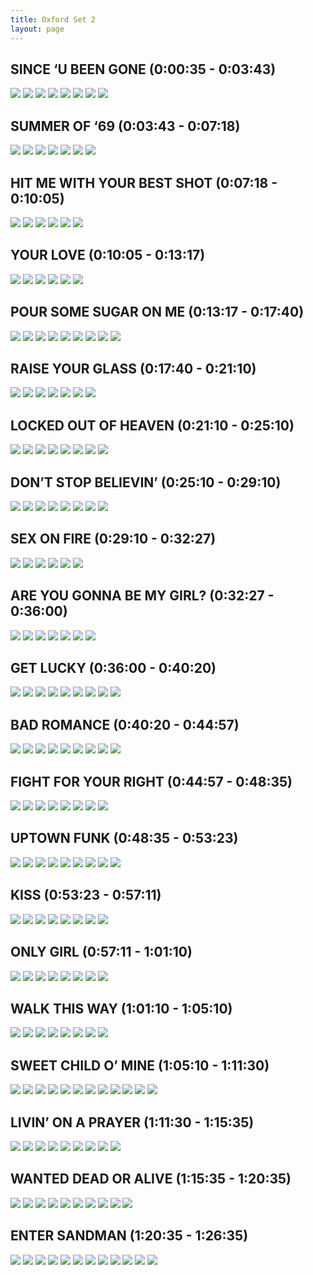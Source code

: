 ```yaml
---
title: Oxford Set 2
layout: page
---
```


## SINCE ‘U BEEN GONE (0:00:35 - 0:03:43)
![](img/frame_0-0-0.jpg)
![](img/frame_0-0-30.jpg)
![](img/frame_0-1-0.jpg)
![](img/frame_0-1-30.jpg)
![](img/frame_0-2-0.jpg)
![](img/frame_0-2-30.jpg)
![](img/frame_0-3-0.jpg)
![](img/frame_0-3-30.jpg)

## SUMMER OF ‘69 (0:03:43 - 0:07:18)
![](img/frame_0-4-0.jpg)
![](img/frame_0-4-30.jpg)
![](img/frame_0-5-0.jpg)
![](img/frame_0-5-30.jpg)
![](img/frame_0-6-0.jpg)
![](img/frame_0-6-30.jpg)
![](img/frame_0-7-0.jpg)

## HIT ME WITH YOUR BEST SHOT (0:07:18 - 0:10:05)
![](img/frame_0-7-30.jpg)
![](img/frame_0-8-0.jpg)
![](img/frame_0-8-30.jpg)
![](img/frame_0-9-0.jpg)
![](img/frame_0-9-30.jpg)
![](img/frame_0-10-0.jpg)

## YOUR LOVE (0:10:05 - 0:13:17)
![](img/frame_0-10-30.jpg)
![](img/frame_0-11-0.jpg)
![](img/frame_0-11-30.jpg)
![](img/frame_0-12-0.jpg)
![](img/frame_0-12-30.jpg)
![](img/frame_0-13-0.jpg)

## POUR SOME SUGAR ON ME (0:13:17 - 0:17:40)
![](img/frame_0-13-30.jpg)
![](img/frame_0-14-0.jpg)
![](img/frame_0-14-30.jpg)
![](img/frame_0-15-0.jpg)
![](img/frame_0-15-30.jpg)
![](img/frame_0-16-0.jpg)
![](img/frame_0-16-30.jpg)
![](img/frame_0-17-0.jpg)
![](img/frame_0-17-30.jpg)

## RAISE YOUR GLASS (0:17:40 - 0:21:10)
![](img/frame_0-18-0.jpg)
![](img/frame_0-18-30.jpg)
![](img/frame_0-19-0.jpg)
![](img/frame_0-19-30.jpg)
![](img/frame_0-20-0.jpg)
![](img/frame_0-20-30.jpg)
![](img/frame_0-21-0.jpg)

## LOCKED OUT OF HEAVEN (0:21:10 - 0:25:10)
![](img/frame_0-21-30.jpg)
![](img/frame_0-22-0.jpg)
![](img/frame_0-22-30.jpg)
![](img/frame_0-23-0.jpg)
![](img/frame_0-23-30.jpg)
![](img/frame_0-24-0.jpg)
![](img/frame_0-24-30.jpg)
![](img/frame_0-25-0.jpg)

## DON’T STOP BELIEVIN’ (0:25:10 - 0:29:10)
![](img/frame_0-25-30.jpg)
![](img/frame_0-26-0.jpg)
![](img/frame_0-26-30.jpg)
![](img/frame_0-27-0.jpg)
![](img/frame_0-27-30.jpg)
![](img/frame_0-28-0.jpg)
![](img/frame_0-28-30.jpg)
![](img/frame_0-29-0.jpg)

## SEX ON FIRE (0:29:10 - 0:32:27)
![](img/frame_0-29-30.jpg)
![](img/frame_0-30-0.jpg)
![](img/frame_0-30-30.jpg)
![](img/frame_0-31-0.jpg)
![](img/frame_0-31-30.jpg)
![](img/frame_0-32-0.jpg)

## ARE YOU GONNA BE MY GIRL? (0:32:27 - 0:36:00)
![](img/frame_0-32-30.jpg)
![](img/frame_0-33-0.jpg)
![](img/frame_0-33-30.jpg)
![](img/frame_0-34-0.jpg)
![](img/frame_0-34-30.jpg)
![](img/frame_0-35-0.jpg)
![](img/frame_0-35-30.jpg)

## GET LUCKY (0:36:00 - 0:40:20)
![](img/frame_0-36-0.jpg)
![](img/frame_0-36-30.jpg)
![](img/frame_0-37-0.jpg)
![](img/frame_0-37-30.jpg)
![](img/frame_0-38-0.jpg)
![](img/frame_0-38-30.jpg)
![](img/frame_0-39-0.jpg)
![](img/frame_0-39-30.jpg)
![](img/frame_0-40-0.jpg)

## BAD ROMANCE (0:40:20 - 0:44:57)
![](img/frame_0-40-30.jpg)
![](img/frame_0-41-0.jpg)
![](img/frame_0-41-30.jpg)
![](img/frame_0-42-0.jpg)
![](img/frame_0-42-30.jpg)
![](img/frame_0-43-0.jpg)
![](img/frame_0-43-30.jpg)
![](img/frame_0-44-0.jpg)
![](img/frame_0-44-30.jpg)

## FIGHT FOR YOUR RIGHT (0:44:57 - 0:48:35)
![](img/frame_0-45-0.jpg)
![](img/frame_0-45-30.jpg)
![](img/frame_0-46-0.jpg)
![](img/frame_0-46-30.jpg)
![](img/frame_0-47-0.jpg)
![](img/frame_0-47-30.jpg)
![](img/frame_0-48-0.jpg)
![](img/frame_0-48-30.jpg)

## UPTOWN FUNK (0:48:35 - 0:53:23)
![](img/frame_0-49-0.jpg)
![](img/frame_0-49-30.jpg)
![](img/frame_0-50-0.jpg)
![](img/frame_0-50-30.jpg)
![](img/frame_0-51-0.jpg)
![](img/frame_0-51-30.jpg)
![](img/frame_0-52-0.jpg)
![](img/frame_0-52-30.jpg)
![](img/frame_0-53-0.jpg)

## KISS (0:53:23 - 0:57:11)
![](img/frame_0-53-30.jpg)
![](img/frame_0-54-0.jpg)
![](img/frame_0-54-30.jpg)
![](img/frame_0-55-0.jpg)
![](img/frame_0-55-30.jpg)
![](img/frame_0-56-0.jpg)
![](img/frame_0-56-30.jpg)
![](img/frame_0-57-0.jpg)

## ONLY GIRL (0:57:11 - 1:01:10)
![](img/frame_0-57-30.jpg)
![](img/frame_0-58-0.jpg)
![](img/frame_0-58-30.jpg)
![](img/frame_0-59-0.jpg)
![](img/frame_0-59-30.jpg)
![](img/frame_1-0-0.jpg)
![](img/frame_1-0-30.jpg)
![](img/frame_1-1-0.jpg)

## WALK THIS WAY (1:01:10 - 1:05:10)
![](img/frame_1-1-30.jpg)
![](img/frame_1-2-0.jpg)
![](img/frame_1-2-30.jpg)
![](img/frame_1-3-0.jpg)
![](img/frame_1-3-30.jpg)
![](img/frame_1-4-0.jpg)
![](img/frame_1-4-30.jpg)
![](img/frame_1-5-0.jpg)

## SWEET CHILD O’ MINE (1:05:10 - 1:11:30)
![](img/frame_1-5-30.jpg)
![](img/frame_1-6-0.jpg)
![](img/frame_1-6-30.jpg)
![](img/frame_1-7-0.jpg)
![](img/frame_1-7-30.jpg)
![](img/frame_1-8-0.jpg)
![](img/frame_1-8-30.jpg)
![](img/frame_1-9-0.jpg)
![](img/frame_1-9-30.jpg)
![](img/frame_1-10-0.jpg)
![](img/frame_1-10-30.jpg)
![](img/frame_1-11-0.jpg)

## LIVIN’ ON A PRAYER (1:11:30 - 1:15:35)
![](img/frame_1-11-30.jpg)
![](img/frame_1-12-0.jpg)
![](img/frame_1-12-30.jpg)
![](img/frame_1-13-0.jpg)
![](img/frame_1-13-30.jpg)
![](img/frame_1-14-0.jpg)
![](img/frame_1-14-30.jpg)
![](img/frame_1-15-0.jpg)
![](img/frame_1-15-30.jpg)

## WANTED DEAD OR ALIVE (1:15:35 - 1:20:35)
![](img/frame_1-16-0.jpg)
![](img/frame_1-16-30.jpg)
![](img/frame_1-17-0.jpg)
![](img/frame_1-17-30.jpg)
![](img/frame_1-18-0.jpg)
![](img/frame_1-18-30.jpg)
![](img/frame_1-19-0.jpg)
![](img/frame_1-19-30.jpg)
![](img/frame_1-20-0.jpg)
![](img/frame_1-20-30.jpg)

## ENTER SANDMAN (1:20:35 - 1:26:35)
![](img/frame_1-21-0.jpg)
![](img/frame_1-21-30.jpg)
![](img/frame_1-22-0.jpg)
![](img/frame_1-22-30.jpg)
![](img/frame_1-23-0.jpg)
![](img/frame_1-23-30.jpg)
![](img/frame_1-24-0.jpg)
![](img/frame_1-24-30.jpg)
![](img/frame_1-25-0.jpg)
![](img/frame_1-25-30.jpg)
![](img/frame_1-26-0.jpg)
![](img/frame_1-26-30.jpg)
